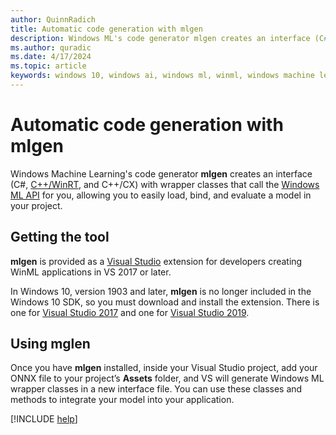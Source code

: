```yaml
---
author: QuinnRadich
title: Automatic code generation with mlgen
description: Windows ML's code generator mlgen creates an interface (C#, C++/WinRT, and C++/CX) that allows you to easily load, bind, and evaluate a model in your app.
ms.author: quradic
ms.date: 4/17/2024
ms.topic: article
keywords: windows 10, windows ai, windows ml, winml, windows machine learning
---
```


# Automatic code generation with mlgen

Windows Machine Learning's code generator **mlgen** creates an interface (C#, [C++/WinRT](/windows/uwp/cpp-and-winrt-apis/), and C++/CX) with wrapper classes that call the [Windows ML API](/uwp/api/windows.ai.machinelearning) for you, allowing you to easily load, bind, and evaluate a model in your project.

## Getting the tool

**mlgen** is provided as a [Visual Studio](https://visualstudio.microsoft.com/downloads/) extension for developers creating WinML applications in VS 2017 or later.

In Windows 10, version 1903 and later, **mlgen** is no longer included in the Windows 10 SDK, so you must download and install the extension. There is one for [Visual Studio 2017](https://marketplace.visualstudio.com/items?itemName=WinML.mlgen) and one for [Visual Studio 2019](https://marketplace.visualstudio.com/items?itemName=WinML.mlgenv2).

## Using mglen

Once you have **mlgen** installed, inside your Visual Studio project, add your ONNX file to your project’s **Assets** folder, and VS will generate Windows ML wrapper classes in a new interface file. You can use these classes and methods to integrate your model into your application.

[!INCLUDE [help](../includes/get-help.md)]
